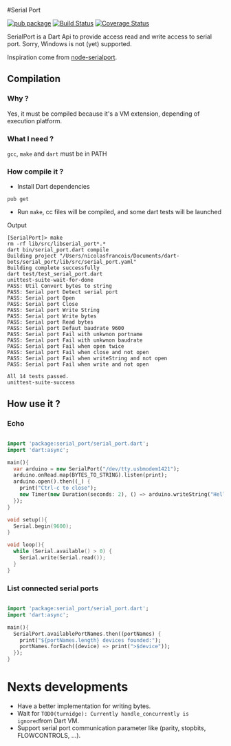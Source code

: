 #Serial Port

[![pub package](http://img.shields.io/pub/v/serial_port.svg)](https://pub.dartlang.org/packages/serial_port)
[![Build Status](https://drone.io/github.com/nfrancois/serial_port/status.png)](https://drone.io/github.com/nfrancois/serial_port/latest)
[![Coverage Status](https://img.shields.io/coveralls/nfrancois/serial_port.svg)](https://coveralls.io/r/nfrancois/serial_port)


SerialPort is a Dart Api to provide access read and write access to serial port.
Sorry, Windows is not (yet) supported.

Inspiration come from [node-serialport](https://github.com/voodootikigod/node-serialport).

## Compilation

### Why ?

Yes, it must be compiled because it's a VM extension, depending of execution platform.

### What I need ?

`gcc`, `make` and `dart` must be in PATH

### How compile it ?

 * Install Dart dependencies

```
pub get
```

* Run `make`, cc files will be compiled, and some dart tests will be launched

Output

```
[SerialPort]> make
rm -rf lib/src/libserial_port*.*
dart bin/serial_port.dart compile
Building project "/Users/nicolasfrancois/Documents/dart-bots/serial_port/lib/src/serial_port.yaml"
Building complete successfully
dart test/test_serial_port.dart
unittest-suite-wait-for-done
PASS: Util Convert bytes to string
PASS: Serial port Detect serial port
PASS: Serial port Open
PASS: Serial port Close
PASS: Serial port Write String
PASS: Serial port Write bytes
PASS: Serial port Read bytes
PASS: Serial port Defaut baudrate 9600
PASS: Serial port Fail with unkwnon portname
PASS: Serial port Fail with unkwnon baudrate
PASS: Serial port Fail when open twice
PASS: Serial port Fail when close and not open
PASS: Serial port Fail when writeString and not open
PASS: Serial port Fail when write and not open

All 14 tests passed.
unittest-suite-success
```

## How use it ?

### Echo


```Dart

import 'package:serial_port/serial_port.dart';
import 'dart:async';

main(){
  var arduino = new SerialPort("/dev/tty.usbmodem1421");
  arduino.onRead.map(BYTES_TO_STRING).listen(print);
  arduino.open().then((_) {
    print("Ctrl-c to close");
    new Timer(new Duration(seconds: 2), () => arduino.writeString("Hello !"));
  });
}

```

```c
void setup(){
  Serial.begin(9600);
}

void loop(){
  while (Serial.available() > 0) {
    Serial.write(Serial.read());
  }
}
```
### List connected serial ports

```Dart

import 'package:serial_port/serial_port.dart';
import 'dart:async';

main(){
  SerialPort.availablePortNames.then((portNames) {
  	print("${portNames.length} devices founded:");
    portNames.forEach((device) => print(">$device"));
  });
}


```

# Nexts developments

* Have a better implementation for writing bytes.
* Wait for `TODO(turnidge): Currently handle_concurrently is ignored`from Dart VM.
* Support serial port communication parameter like (parity, stopbits, FLOWCONTROLS, ...).
